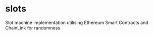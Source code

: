 # slots
Slot machine implementation utilising Ethereum Smart Contracts and ChainLink for randomness
